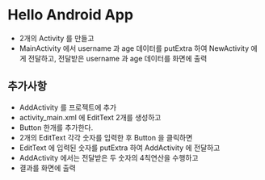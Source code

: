 # Hello Android App
* 2개의 Activity 를 만들고
* MainActivity 에서 username 과 age 데이터를 putExtra 하여 NewActivity 에게 전달하고,
전달받은 username 과 age 데이터를 화면에 출력

## 추가사항
* AddActivity 를 프로젝트에 추가
* activity_main.xml 에 EditText 2개를 생성하고
* Button 한개를 추가한다.
* 2개의 EditText 각각 숫자를 입력한 후 Button 을 클릭하면
* EditText 에 입력된 숫자를 putExtra 하여 AddActivity 에 전달하고
* AddActivity 에서는 전달받은 두 숫자의 4칙연산을 수행하고
* 결과를 화면에 출력